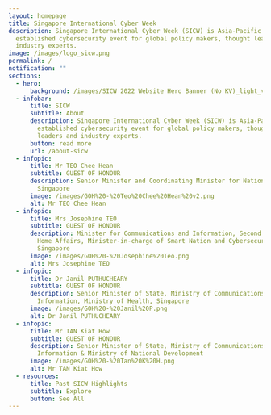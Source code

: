 ```yaml
---
layout: homepage
title: Singapore International Cyber Week
description: Singapore International Cyber Week (SICW) is Asia-Pacific’s most
  established cybersecurity event for global policy makers, thought leaders and
  industry experts.
image: /images/logo_sicw.png
permalink: /
notification: ""
sections:
  - hero:
      background: /images/SICW 2022 Website Hero Banner (No KV)_light_v2.png
  - infobar:
      title: SICW
      subtitle: About
      description: Singapore International Cyber Week (SICW) is Asia-Pacific’s most
        established cybersecurity event for global policy makers, thought
        leaders and industry experts.
      button: read more
      url: /about-sicw
  - infopic:
      title: Mr TEO Chee Hean
      subtitle: GUEST OF HONOUR
      description: Senior Minister and Coordinating Minister for National Security,
        Singapore
      image: /images/GOH%20-%20Teo%20Chee%20Hean%20v2.png
      alt: Mr TEO Chee Hean
  - infopic:
      title: Mrs Josephine TEO
      subtitle: GUEST OF HONOUR
      description: Minister for Communications and Information, Second Minister for
        Home Affairs, Minister-in-charge of Smart Nation and Cybersecurity,
        Singapore
      image: /images/GOH%20-%20Josephine%20Teo.png
      alt: Mrs Josephine TEO
  - infopic:
      title: Dr Janil PUTHUCHEARY
      subtitle: GUEST OF HONOUR
      description: Senior Minister of State, Ministry of Communications and
        Information, Ministry of Health, Singapore
      image: /images/GOH%20-%20Janil%20P.png
      alt: Dr Janil PUTHUCHEARY
  - infopic:
      title: Mr TAN Kiat How
      subtitle: GUEST OF HONOUR
      description: Senior Minister of State, Ministry of Communications and
        Information & Ministry of National Development
      image: /images/GOH%20-%20Tan%20K%20H.png
      alt: Mr TAN Kiat How
  - resources:
      title: Past SICW Highlights
      subtitle: Explore
      button: See All
---
```

